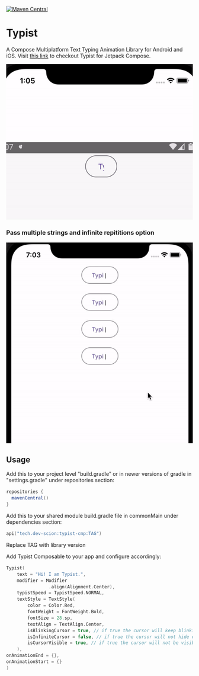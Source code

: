 [![Maven Central](https://img.shields.io/maven-central/v/tech.dev-scion/typist-cmp.svg?label=Maven%20Central)](https://search.maven.org/search?q=g:%22tech.dev-scion%22%20AND%20a:%22typist-cmp%22)

# Typist
A Compose Multiplatform Text Typing Animation Library for Android and iOS.
Visit <a href="https://github.com/zeeshanali-k/Typist">this link</a> to checkout Typist for Jetpack Compose.

<img src="/images/ios.gif">
<img src="/images/android.gif">

<h3><b>Pass multiple strings and infinite repititions option</b></h3>

<img src="/images/ezgif-5-b8884a1d1c.gif">

## Usage
<p>Add this to your project level "build.gradle" or in newer versions of gradle in "settings.gradle" under repositories section:</p>

 ```groovy
repositories {
   mavenCentral()
}
```
<p>Add this to your shared module build.gradle file in commonMain under dependencies section:</p>

```kotlin
api("tech.dev-scion:typist-cmp:TAG")
```
<p>Replace TAG with library version</p>

<p>Add Typist Composable to your app and configure accordingly:</p>

```kotlin
Typist(
    text = "Hi! I am Typist.",
    modifier = Modifier
                .align(Alignment.Center),
    typistSpeed = TypistSpeed.NORMAL,
    textStyle = TextStyle(
        color = Color.Red,
        fontWeight = FontWeight.Bold,
        fontSize = 28.sp,
        textAlign = TextAlign.Center,
        isBlinkingCursor = true, // if true the cursor will keep blinking
        isInfiniteCursor = false, // if true the cursor will not hide even after the text has been written
        isCursorVisible = true, // if true the cursor will not be visible at all
    ),
onAnimationEnd = {},
onAnimationStart = {}
)
```
